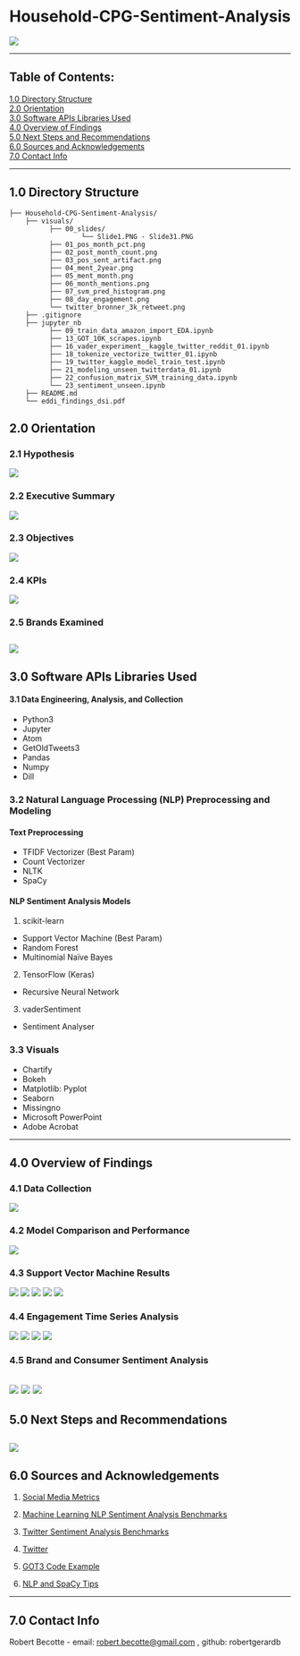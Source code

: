 # Household-CPG-Sentiment-Analysis

![](./visuals/00_slides/Slide1.PNG)

---
## Table of Contents:
[1.0 Directory Structure](#10-directory-structure)<br>
[2.0 Orientation](#20-orientation)<br>
[3.0 Software APIs Libraries Used](#30-software-apis-libraries-used)<br>
[4.0 Overview of Findings](#40-high-level-overview-of-findings)<br>
[5.0 Next Steps and Recommendations](#50-next-steps-and-recommendations)<br>
[6.0 Sources and Acknowledgements](#60-sources-and-acknowledgements)<br>
[7.0 Contact Info](#70-contact-info)<br>

---
## 1.0 Directory Structure
```
├── Household-CPG-Sentiment-Analysis/
    ├── visuals/
          ├── 00_slides/
                  └── Slide1.PNG - Slide31.PNG    
          ├── 01_pos_month_pct.png
          ├── 02_post_month_count.png
          ├── 03_pos_sent_artifact.png
          ├── 04_ment_2year.png
          ├── 05_ment_month.png
          ├── 06_month_mentions.png
          ├── 07_svm_pred_histogram.png
          ├── 08_day_engagement.png
          └── twitter_bronner_3k_retweet.png
    ├── .gitignore
    ├── jupyter_nb
          ├── 09_train_data_amazon_import_EDA.ipynb
          ├── 13_GOT_10K_scrapes.ipynb
          ├── 16_vader_experiment__kaggle_twitter_reddit_01.ipynb
          ├── 18_tokenize_vectorize_twitter_01.ipynb
          ├── 19_twitter_kaggle_model_train_test.ipynb
          ├── 21_modeling_unseen_twitterdata_01.ipynb
          ├── 22_confusion_matrix_SVM_training_data.ipynb
          └── 23_sentiment_unseen.ipynb
    ├── README.md
    └── eddi_findings_dsi.pdf
```    
## 2.0 Orientation

### 2.1 Hypothesis
![](./visuals/00_slides/Slide3.PNG)

### 2.2 Executive Summary
![](./visuals/00_slides/Slide6.PNG)

### 2.3 Objectives
![](./visuals/00_slides/Slide5.PNG)

### 2.4 KPIs
![](./visuals/00_slides/Slide7.PNG)

### 2.5 Brands Examined
![](./visuals/00_slides/Slide8.PNG)
---
## 3.0 Software APIs Libraries Used

#### 3.1 Data Engineering, Analysis, and Collection
- Python3
- Jupyter
- Atom
- GetOldTweets3
- Pandas
- Numpy
- Dill

### 3.2 Natural Language Processing (NLP) Preprocessing and Modeling
#### Text Preprocessing
- TFIDF Vectorizer (Best Param)
- Count Vectorizer
- NLTK
- SpaCy
#### NLP Sentiment Analysis Models
1. scikit-learn
- Support Vector Machine (Best Param)
- Random Forest
- Multinomial Naïve Bayes
2. TensorFlow (Keras)
- Recursive Neural Network
3. vaderSentiment
- Sentiment Analyser

### 3.3 Visuals
- Chartify
- Bokeh
- Matplotlib: Pyplot
- Seaborn
- Missingno
- Microsoft PowerPoint
- Adobe Acrobat
---
## 4.0 Overview of Findings

### 4.1 Data Collection
![](./visuals/00_slides/Slide10.PNG)

### 4.2 Model Comparison and Performance
![](./visuals/00_slides/Slide13.PNG)

### 4.3 Support Vector Machine Results
![](./visuals/00_slides/Slide14.PNG)
![](./visuals/00_slides/Slide15.PNG)
![](./visuals/00_slides/Slide16.PNG)
![](./visuals/00_slides/Slide17.PNG)
![](./visuals/00_slides/Slide20.PNG)

### 4.4 Engagement Time Series Analysis
![](./visuals/00_slides/Slide21.PNG)
![](./visuals/00_slides/Slide22.PNG)
![](./visuals/00_slides/Slide23.PNG)
![](./visuals/00_slides/Slide24.PNG)

### 4.5 Brand and Consumer Sentiment Analysis
![](./visuals/00_slides/Slide26.PNG)
![](./visuals/00_slides/Slide28.PNG)
![](./visuals/00_slides/Slide29.PNG)
---
## 5.0 Next Steps and Recommendations
![](./visuals/00_slides/Slide31.PNG)
---
## 6.0 Sources and Acknowledgements
1. <a href="https://sproutsocial.com/insights/twitter-mentions/">Social Media Metrics</a>

2. <a href="http://nlpprogress.com/english/sentiment_analysis.html">Machine Learning NLP Sentiment Analysis Benchmarks</a>

3. <a href="https://pdfs.semanticscholar.org/d0a5/21c8cc0508f1003f3e1d1fbf49780d9062f7.pdf">Twitter Sentiment Analysis Benchmarks</a>

4. <a href="http://twitter.com>NLP Sentiment Analysis Benchmarks">Twitter</a>

5. <a href="https://towardsdatascience.com/how-to-scrape-tweets-from-twitter-59287e20f0f1">GOT3 Code Example</a>

6. <a href="https://towardsdatascience.com/machine-learning-for-text-classification-using-spacy-in-python-b276b4051a49">NLP and SpaCy Tips</a>
---
## 7.0 Contact Info
Robert Becotte - email: robert.becotte@gmail.com , github: robertgerardb <br>
